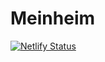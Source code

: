 # Meinheim
[![Netlify Status](https://api.netlify.com/api/v1/badges/53eadf75-f407-4b30-b98d-f5a26b1a8603/deploy-status)](https://app.netlify.com/sites/franky-247/deploys)


